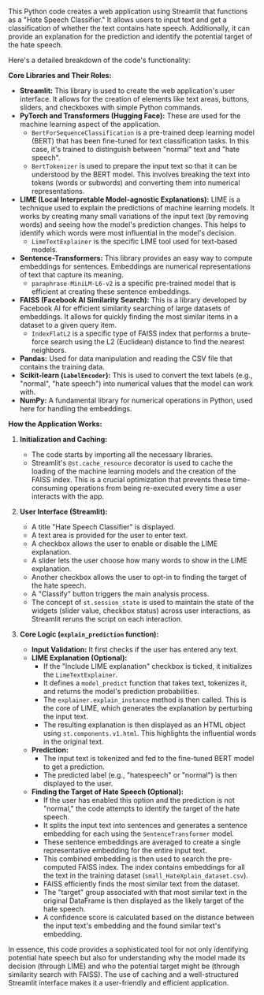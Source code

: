 This Python code creates a web application using Streamlit that functions as a "Hate Speech Classifier." It allows users to input text and get a classification of whether the text contains hate speech. Additionally, it can provide an explanation for the prediction and identify the potential target of the hate speech.

Here's a detailed breakdown of the code's functionality:

**Core Libraries and Their Roles:**

*   **Streamlit:** This library is used to create the web application's user interface. It allows for the creation of elements like text areas, buttons, sliders, and checkboxes with simple Python commands.
*   **PyTorch and Transformers (Hugging Face):** These are used for the machine learning aspect of the application.
    *   `BertForSequenceClassification` is a pre-trained deep learning model (BERT) that has been fine-tuned for text classification tasks. In this case, it's trained to distinguish between "normal" text and "hate speech".
    *   `BertTokenizer` is used to prepare the input text so that it can be understood by the BERT model. This involves breaking the text into tokens (words or subwords) and converting them into numerical representations.
*   **LIME (Local Interpretable Model-agnostic Explanations):** LIME is a technique used to explain the predictions of machine learning models. It works by creating many small variations of the input text (by removing words) and seeing how the model's prediction changes. This helps to identify which words were most influential in the model's decision.
    *   `LimeTextExplainer` is the specific LIME tool used for text-based models.
*   **Sentence-Transformers:** This library provides an easy way to compute embeddings for sentences. Embeddings are numerical representations of text that capture its meaning.
    *   `paraphrase-MiniLM-L6-v2` is a specific pre-trained model that is efficient at creating these sentence embeddings.
*   **FAISS (Facebook AI Similarity Search):** This is a library developed by Facebook AI for efficient similarity searching of large datasets of embeddings. It allows for quickly finding the most similar items in a dataset to a given query item.
    *   `IndexFlatL2` is a specific type of FAISS index that performs a brute-force search using the L2 (Euclidean) distance to find the nearest neighbors.
*   **Pandas:** Used for data manipulation and reading the CSV file that contains the training data.
*   **Scikit-learn (`LabelEncoder`):** This is used to convert the text labels (e.g., "normal", "hate speech") into numerical values that the model can work with.
*   **NumPy:** A fundamental library for numerical operations in Python, used here for handling the embeddings.

**How the Application Works:**

1.  **Initialization and Caching:**
    *   The code starts by importing all the necessary libraries.
    *   Streamlit's `@st.cache_resource` decorator is used to cache the loading of the machine learning models and the creation of the FAISS index. This is a crucial optimization that prevents these time-consuming operations from being re-executed every time a user interacts with the app.

2.  **User Interface (Streamlit):**
    *   A title "Hate Speech Classifier" is displayed.
    *   A text area is provided for the user to enter text.
    *   A checkbox allows the user to enable or disable the LIME explanation.
    *   A slider lets the user choose how many words to show in the LIME explanation.
    *   Another checkbox allows the user to opt-in to finding the target of the hate speech.
    *   A "Classify" button triggers the main analysis process.
    *   The concept of `st.session_state` is used to maintain the state of the widgets (slider value, checkbox status) across user interactions, as Streamlit reruns the script on each interaction.

3.  **Core Logic (`explain_prediction` function):**
    *   **Input Validation:** It first checks if the user has entered any text.
    *   **LIME Explanation (Optional):**
        *   If the "Include LIME explanation" checkbox is ticked, it initializes the `LimeTextExplainer`.
        *   It defines a `model_predict` function that takes text, tokenizes it, and returns the model's prediction probabilities.
        *   The `explainer.explain_instance` method is then called. This is the core of LIME, which generates the explanation by perturbing the input text.
        *   The resulting explanation is then displayed as an HTML object using `st.components.v1.html`. This highlights the influential words in the original text.
    *   **Prediction:**
        *   The input text is tokenized and fed to the fine-tuned BERT model to get a prediction.
        *   The predicted label (e.g., "hatespeech" or "normal") is then displayed to the user.
    *   **Finding the Target of Hate Speech (Optional):**
        *   If the user has enabled this option and the prediction is not "normal," the code attempts to identify the target of the hate speech.
        *   It splits the input text into sentences and generates a sentence embedding for each using the `SentenceTransformer` model.
        *   These sentence embeddings are averaged to create a single representative embedding for the entire input text.
        *   This combined embedding is then used to search the pre-computed FAISS index. The index contains embeddings for all the text in the training dataset (`small_HateXplain_dataset.csv`).
        *   FAISS efficiently finds the most similar text from the dataset.
        *   The "target" group associated with that most similar text in the original DataFrame is then displayed as the likely target of the hate speech.
        *   A confidence score is calculated based on the distance between the input text's embedding and the found similar text's embedding.

In essence, this code provides a sophisticated tool for not only identifying potential hate speech but also for understanding why the model made its decision (through LIME) and who the potential target might be (through similarity search with FAISS). The use of caching and a well-structured Streamlit interface makes it a user-friendly and efficient application.